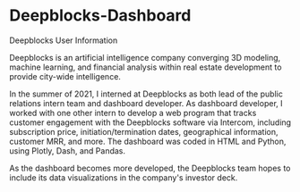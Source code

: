 # Deepblocks-Dashboard
Deepblocks User Information 

Deepblocks is an artificial intelligence company converging 3D modeling, machine learning, and financial analysis within real estate development to provide city-wide intelligence.

In the summer of 2021, I interned at Deepblocks as both lead of the public relations intern team and dashboard developer. 
As dashboard developer, I worked with one other intern to develop a web program that tracks customer engagement with the Deepblocks software via Intercom, including subscription price, initiation/termination dates, geographical information, customer MRR, and more. The dashboard was coded in HTML and Python, using Plotly, Dash, and Pandas.

As the dashboard becomes more developed, the Deepblocks team hopes to include its data visualizations in the company's investor deck.
